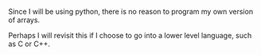 Since I will be using python, there is no reason to program my own version of arrays.

Perhaps I will revisit this if I choose to go into a lower level language, such as C or C++.